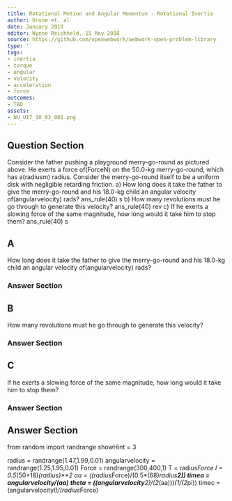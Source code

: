 ```yaml
---
title: Rotational Motion and Angular Momentum - Rotational Inertia
author: Urone et. al
date: January 2018
editor: Wynne Reichheld, 15 May 2018
source: https://github.com/openwebwork/webwork-open-problem-library
type: ''
tags:
- inertia
- torque
- angular
- velocity
- acceleration
- force
outcomes:
- TBD
assets:
- NU_U17_10_03_001.png
---
```


## Question Section 

Consider the father pushing a playground merry-go-round as pictured above. He exerts a force of(ForceN) on the 50.0-kg merry-go-round, which has a(radiusm) radius. Consider the merry-go-round itself to be a uniform disk with negligible retarding friction.
a) How long does it take the father to give the merry-go-round and his 18.0-kg child an angular velocity of(angularvelocity) rads? 
ans_rule(40) s
b) How many revolutions must he go through to generate this velocity? 
ans_rule(40) rev
c) If he exerts a slowing force of the same magnitude, how long would it take him to stop them?
ans_rule(40) s
## A
How long does it take the father to give the merry-go-round and his 18.0-kg child an angular velocity of(angularvelocity) rads? 
### Answer Section
## B
How many revolutions must he go through to generate this velocity? 
### Answer Section
## C
If he exerts a slowing force of the same magnitude, how long would it take him to stop them?
### Answer Section


## Answer Section

from random import randrange
showHint = 3

radius = randrange(1.47,1.99,0.01)
angularvelocity = randrange(1.25,1.95,0.01)
Force = randrange(300,400,1)
T = radius*Force
I = 0.5*(50+18)*(radius)**2
aa = ((radius*Force)/(0.5*(68)*radius**2))
timea = angularvelocity/(aa)
theta = ((angularvelocity**2)/(2*(aa)))*(1/(2*pi))
timec = (angularvelocity*I)/(radius*Force)